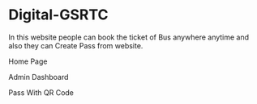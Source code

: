 # Digital-GSRTC
In this website people can book the ticket of Bus anywhere anytime and also they can Create Pass from website.



Home Page

















Admin Dashboard






















Pass With QR Code



